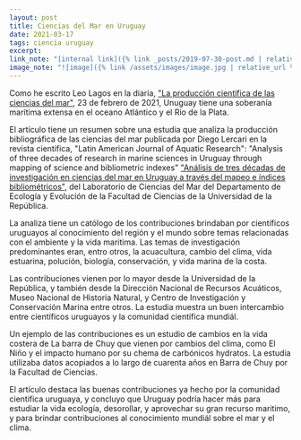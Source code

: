 ```yaml
---
layout: post
title: Ciencias del Mar en Uruguay
date: 2021-03-17
tags: ciencia uruguay
excerpt:
link_note: "[internal link]({% link _posts/2019-07-30-post.md | relative_url %})"
image_note: "![image]({% link /assets/images/image.jpg | relative_url %})"
---
```


Como he escrito Leo Lagos en la diaria,
["La producción científica de las ciencias del mar"](
  https://ladiaria.com.uy/ciencia/articulo/2021/2/la-produccion-cientifica-de-las-ciencias-del-mar-crecio-notablemente-en-las-ultimas-tres-decadas-pero-muestra-signos-de-estancamiento-desde-2014/
), 23 de febrero de 2021,
Unuguay tiene una soberanía marítima extensa en el oceano Atlántico y el
Rio de la Plata.

El artículo tiene un resumen sobre una estudia que analiza la producción
bibliográfica de las ciencias del mar publicada por Diego Lercari en la
revista cientifica, "Latin American Journal of Aquatic Research":
"Analysis of three decades of research in marine sciences in Uruguay through
mapping of science and bibliometric indexes" ["Análisis de tres décadas de
investigación en ciencias del mar en Uruguay a
través del mapeo e índices bibliométricos"](
  https://doi.org/10.3856/vol49-issue1-fulltext-2584
), del
Laboratorio de Ciencias del Mar del Departamento de Ecología y Evolución de la
Facultad de Ciencias de la Universidad de la República.

La analiza tiene un católogo de los contribuciones brindaban por
científicos uruguayos al conocimiento del región y el mundo sobre
temas relacionadas con
el ambiente y la vida maritima.
Las temas de investigación predominantes eran, entro otros, la acuacultura,
cambio del clima, vida estuarina, polución, biología, conservación,
y vida marina de la costa.

Las contribuciones vienen por lo mayor desde la Universidad de la República,
y también desde la Dirección Nacional de Recursos Acuáticos,
Museo Nacional de Historia Natural, y Centro de Investigación y Conservación
Marina entre otros. La estudia muestra un buen intercambio entre científicos
uruguayos y la comunidad científica mundiál.

Un ejemplo de las contribuciones es un estudio de cambios en la vida
costera de La barra de Chuy que vienen por cambios del clima, como
El Niño y el impacto humano por su chema de carbónicos hydratos.
La estudia utilizaba datos acopiados a lo largo de cuarenta años
en Barra de Chuy por la Facultad de Ciencias.

El artículo destaca las buenas contribuciones ya hecho por la comunidad
cientifica uruguaya, y concluyo que Uruguay podría hacer más para estudiar la
vida ecología, desorollar, y aprovechar su gran recurso maritimo, y para brindar
contribuciones al conocimiento mundiál sobre el mar y el clima.

